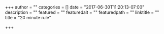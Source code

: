 +++
author = ""
categories = []
date = "2017-06-30T11:20:13-07:00"
description = ""
featured = ""
featuredalt = ""
featuredpath = ""
linktitle = ""
title = "20 minute rule"

+++

